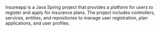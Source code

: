Insureapp is a Java Spring project that provides a platform for users to register and apply for insurance plans. The project includes controllers, services, entities, and repositories to manage user registration, plan applications, and user profiles.
